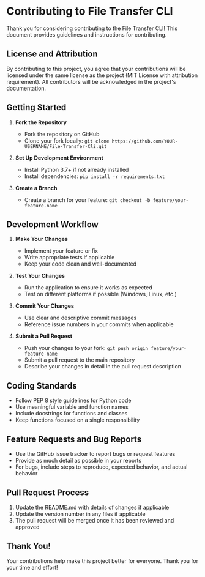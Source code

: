 # Contributing to File Transfer CLI

Thank you for considering contributing to the File Transfer CLI! This document provides guidelines and instructions for contributing.

## License and Attribution

By contributing to this project, you agree that your contributions will be licensed under the same license as the project (MIT License with attribution requirement). All contributors will be acknowledged in the project's documentation.

## Getting Started

1. **Fork the Repository**
   - Fork the repository on GitHub
   - Clone your fork locally: `git clone https://github.com/YOUR-USERNAME/File-Transfer-Cli.git`

2. **Set Up Development Environment**
   - Install Python 3.7+ if not already installed
   - Install dependencies: `pip install -r requirements.txt`

3. **Create a Branch**
   - Create a branch for your feature: `git checkout -b feature/your-feature-name`

## Development Workflow

1. **Make Your Changes**
   - Implement your feature or fix
   - Write appropriate tests if applicable
   - Keep your code clean and well-documented

2. **Test Your Changes**
   - Run the application to ensure it works as expected
   - Test on different platforms if possible (Windows, Linux, etc.)

3. **Commit Your Changes**
   - Use clear and descriptive commit messages
   - Reference issue numbers in your commits when applicable

4. **Submit a Pull Request**
   - Push your changes to your fork: `git push origin feature/your-feature-name`
   - Submit a pull request to the main repository
   - Describe your changes in detail in the pull request description

## Coding Standards

- Follow PEP 8 style guidelines for Python code
- Use meaningful variable and function names
- Include docstrings for functions and classes
- Keep functions focused on a single responsibility

## Feature Requests and Bug Reports

- Use the GitHub issue tracker to report bugs or request features
- Provide as much detail as possible in your reports
- For bugs, include steps to reproduce, expected behavior, and actual behavior

## Pull Request Process

1. Update the README.md with details of changes if applicable
2. Update the version number in any files if applicable
3. The pull request will be merged once it has been reviewed and approved

## Thank You!

Your contributions help make this project better for everyone. Thank you for your time and effort!
